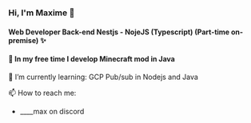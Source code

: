 ### Hi, I'm Maxime 👋

#### Web Developer Back-end Nestjs - NojeJS (Typescript) (Part-time on-premise) ✨

#### 🔭 In my free time I develop Minecraft mod in Java

🌱 I’m currently learning: GCP Pub/sub in Nodejs and Java

📫 How to reach me:
  - ____max on discord
